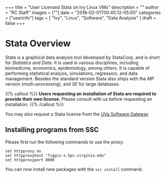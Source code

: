 +++
title = "User Licensed Stata on Ivy Linux VMs"
description = ""
author = "RC Staff"
images = [""]
date = "2018-02-01T00:45:12-05:00"
categories = ["userinfo"]
tags = [
    "Ivy", 
    "Linux",
    "Software",
    "Data Analysis"
]
draft = false
+++

# Stata Overview

Stata is a graphical data analysis tool developed by StataCorp, and is short for *Statistics and Data*. It 
is used in various disciplines, including biomedicine, economics, epidemiology, among others. It is capable
of performing statistical analysis, simulations, regression, and data management. Besides the standard version
Stata also ships with the *MP* version (multi=processing), and *SE* for large databases. 

{{% callout %}}
<b>Users requesting an installation of Stata are required to provide their own license.</b> Please consult with us before
requesting an installation. 
{{% /callout %}}

You may also request a Stata license from the [UVa Software Gateway](http://its.virginia.edu/software/displayPackages.php?tId=18)

## Installing programs from SSC

Please first run the following commands to use the proxy:

```
set httpproxy on
set httpproxyhost "figgis-s.hpc.virginia.edu"
set httpproxyport 8080
```

You can now install new packages with the `ssc install` command.
